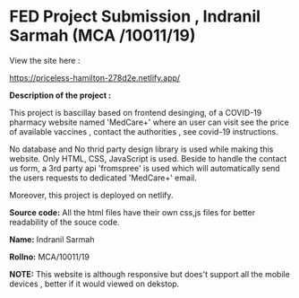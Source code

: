 # FED Project Submission , Indranil Sarmah (MCA /10011/19)  

View the site here :

https://priceless-hamilton-278d2e.netlify.app/

**Description of the project :**

This project is bascillay based on frontend desinging, of a COVID-19 pharmacy website named 'MedCare+' where an user can visit see the price of available vaccines , contact the authorities , see covid-19 instructions.

No database and No thrid party design library is used while making this website. Only HTML, CSS, JavaScript is used.
Beside to handle the contact us form, a 3rd party api 'fromspree' is used which will automatically send the users requests to dedicated 'MedCare+' email.  

Moreover, this project is deployed on netlify.

**Source code:** All the html files have their own css,js files for better readability of the souce code.

**Name:** Indranil Sarmah

**Rollno:** MCA/10011/19



**NOTE:** This website is although responsive but does't support all the mobile devices , better if it would viewed on dekstop.
